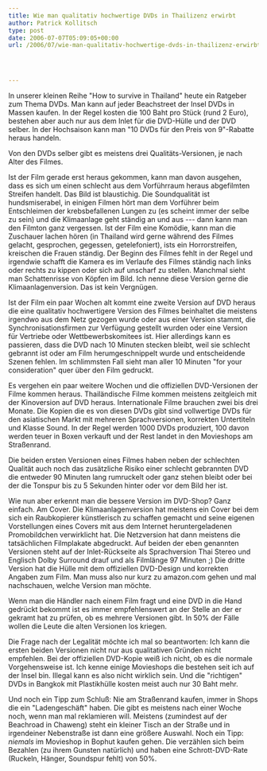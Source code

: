 ```yaml
---
title: Wie man qualitativ hochwertige DVDs in Thailizenz erwirbt
author: Patrick Kollitsch
type: post
date: 2006-07-07T05:09:05+00:00
url: /2006/07/wie-man-qualitativ-hochwertige-dvds-in-thailizenz-erwirbt/




---
```

In unserer kleinen Reihe "How to survive in Thailand" heute ein Ratgeber zum Thema DVDs. Man kann auf jeder Beachstreet der Insel DVDs in Massen kaufen. In der Regel kosten die 100 Baht pro Stück (rund 2 Euro), bestehen aber auch nur aus dem Inlet für die DVD-Hülle und der DVD selber. In der Hochsaison kann man "10 DVDs für den Preis von 9"-Rabatte heraus handeln. 

Von den DVDs selber gibt es meistens drei Qualitäts-Versionen, je nach Alter des Filmes. 

Ist der Film gerade erst heraus gekommen, kann man davon ausgehen, dass es sich um einen schlecht aus dem Vorführraum heraus abgefilmten Streifen handelt. Das Bild ist blaustichig. Die Soundqualität ist hundsmiserabel, in einigen Filmen hört man dem Vorführer beim Entschleimen der krebsbefallenen Lungen zu (es scheint immer der selbe zu sein) und die Klimaanlage geht ständig an und aus --- dann kann man den Filmton ganz vergessen. Ist der Film eine Komödie, kann man die Zuschauer lachen hören (in Thailand wird gerne während des Filmes gelacht, gesprochen, gegessen, getelefoniert), ists ein Horrorstreifen, kreischen die Frauen ständig. Der Beginn des Filmes fehlt in der Regel und irgendwie schafft die Kamera es im Verlaufe des Filmes ständig nach links oder rechts zu kippen oder sich auf unscharf zu stellen. Manchmal sieht man Schattenrisse von Köpfen im Bild. Ich nenne diese Version gerne die Klimaanlagenversion. Das ist kein Vergnügen.

Ist der Film ein paar Wochen alt kommt eine zweite Version auf DVD heraus die eine qualitativ hochwertigere Version des Filmes beinhaltet die meistens irgendwo aus dem Netz gezogen wurde oder aus einer Version stammt, die Synchronisationsfirmen zur Verfügung gestellt wurden oder eine Version für Vertriebe oder Wettbewerbskomitees ist. Hier allerdings kann es passieren, dass die DVD nach 10 Minuten stecken bleibt, weil sie schlecht gebrannt ist oder am Film herumgeschnippelt wurde und entscheidende Szenen fehlen. Im schlimmsten Fall sieht man aller 10 Minuten "for your consideration" quer über den Film gedruckt. 

Es vergehen ein paar weitere Wochen und die offiziellen DVD-Versionen der Filme kommen heraus. Thailändische Filme kommen meistens zeitgleich mit der Kinoversion auf DVD heraus. Internationale Filme brauchen zwei bis drei Monate. Die Kopien die es von diesen DVDs gibt sind vollwertige DVDs für den asiatischen Markt mit mehreren Sprachversionen, korrekten Untertiteln und Klasse Sound. In der Regel werden 1000 DVDs produziert, 100 davon werden teuer in Boxen verkauft und der Rest landet in den Movieshops am Straßenrand.

Die beiden ersten Versionen eines Filmes haben neben der schlechten Qualität auch noch das zusätzliche Risiko einer schlecht gebrannten DVD die entweder 90 Minuten lang rumruckelt oder ganz stehen bleibt oder bei der die Tonspur bis zu 5 Sekunden hinter oder vor dem Bild her ist. 

Wie nun aber erkennt man die bessere Version im DVD-Shop? Ganz einfach. Am Cover. Die Klimaanlagenversion hat meistens ein Cover bei dem sich ein Raubkopierer künstlerisch zu schaffen gemacht und seine eigenen Vorstellungen eines Covers mit aus dem Internet heruntergeladenen Promobildchen verwirklicht hat. Die Netzversion hat dann meistens die tatsächlichen Filmplakate abgedruckt. Auf beiden der eben genannten Versionen steht auf der Inlet-Rückseite als Sprachversion Thai Stereo und Englisch Dolby Surround drauf und als Filmlänge 97 Minuten ;) Die dritte Version hat die Hülle mit dem offiziellen DVD-Design und korrekten Angaben zum Film. Man muss also nur kurz zu amazon.com gehen und mal nachschauen, welche Version man möchte. 

Wenn man die Händler nach einem Film fragt und eine DVD in die Hand gedrückt bekommt ist es immer empfehlenswert an der Stelle an der er gekramt hat zu prüfen, ob es mehrere Versionen gibt. In 50% der Fälle wollen die Leute die alten Versionen los kriegen. 

Die Frage nach der Legalität möchte ich mal so beantworten: Ich kann die ersten beiden Versionen nicht nur aus qualitativen Gründen nicht empfehlen. Bei der offiziellen DVD-Kopie weiß ich nicht, ob es die normale Vorgehensweise ist. Ich kenne einige Movieshops die bestehen seit ich auf der Insel bin. Illegal kann es also nicht wirklich sein. Und die "richtigen" DVDs in Bangkok mit Plastikhülle kosten meist auch nur 30 Baht mehr.

Und noch ein Tipp zum Schluß: Nie am Straßenrand kaufen, immer in Shops die ein "Ladengeschäft" haben. Die gibt es meistens nach einer Woche noch, wenn man mal reklamieren will. Meistens (zumindest auf der Beachroad in Chaweng) steht ein kleiner Tisch an der Straße und in irgendeiner Nebenstraße ist dann eine größere Auswahl. Noch ein Tipp: _niemals_ im Movieshop in Bophut kaufen gehen. Die verzählen sich beim Bezahlen (zu ihrem Gunsten natürlich) und haben eine Schrott-DVD-Rate (Ruckeln, Hänger, Soundspur fehlt) von 50%.

